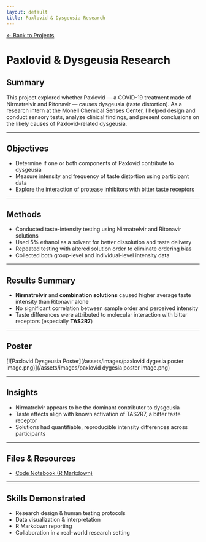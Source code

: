 ```yaml
---
layout: default
title: Paxlovid & Dysgeusia Research
---
```


[← Back to Projects](/Projects)

#  Paxlovid & Dysgeusia Research

## Summary

This project explored whether Paxlovid — a COVID-19 treatment made of Nirmatrelvir and Ritonavir — causes dysgeusia (taste distortion). As a research intern at the Monell Chemical Senses Center, I helped design and conduct sensory tests, analyze clinical findings, and present conclusions on the likely causes of Paxlovid-related dysgeusia.

---

## Objectives

- Determine if one or both components of Paxlovid contribute to dysgeusia
- Measure intensity and frequency of taste distortion using participant data
- Explore the interaction of protease inhibitors with bitter taste receptors

---

## Methods

- Conducted taste-intensity testing using Nirmatrelvir and Ritonavir solutions
- Used 5% ethanol as a solvent for better dissolution and taste delivery
- Repeated testing with altered solution order to eliminate ordering bias
- Collected both group-level and individual-level intensity data

---

## Results Summary

- **Nirmatrelvir** and **combination solutions** caused higher average taste intensity than Ritonavir alone
- No significant correlation between sample order and perceived intensity
- Taste differences were attributed to molecular interaction with bitter receptors (especially **TAS2R7**)

---

## Poster 

[![Paxlovid Dysgeusia Poster](/assets/images/paxlovid dygesia poster image.png)](/assets/images/paxlovid dygesia poster image.png)

---

## Insights

- Nirmatrelvir appears to be the dominant contributor to dysgeusia
- Taste effects align with known activation of TAS2R7, a bitter taste receptor
- Solutions had quantifiable, reproducible intensity differences across participants

---

## Files & Resources
-  [Code Notebook (R Markdown)](https://github.com/Nbutler428/Nbutler428.github.io/blob/main/Projects/PaxlovidProject/final-paxlovid.rmd)
---

## Skills Demonstrated

- Research design & human testing protocols  
- Data visualization & interpretation  
- R Markdown reporting  
- Collaboration in a real-world research setting

